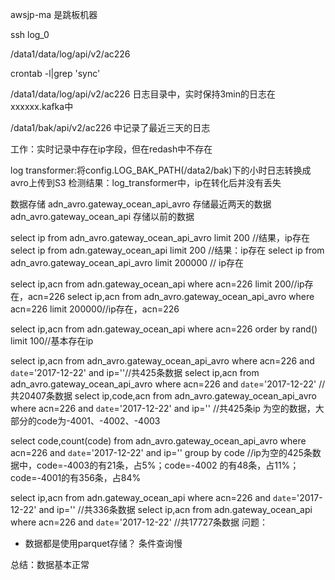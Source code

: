 awsjp-ma 是跳板机器

ssh log_0

/data1/data/log/api/v2/ac226


crontab -l|grep 'sync'

/data1/data/log/api/v2/ac226
日志目录中，实时保持3min的日志在xxxxxx.kafka中

/data1/bak/api/v2/ac226 中记录了最近三天的日志

工作：实时记录中存在ip字段，但在redash中不存在


log transformer:将config.LOG_BAK_PATH(/data2/bak)下的小时日志转换成avro上传到S3
检测结果：log_transformer中，ip在转化后并没有丢失

数据存储
adn_avro.gateway_ocean_api_avro 存储最近两天的数据
adn_avro.gateway_ocean_api   存储以前的数据

select ip from adn_avro.gateway_ocean_api_avro limit 200  //结果，ip存在
select ip from adn.gateway_ocean_api  limit 200 //结果：ip存在
select ip from adn_avro.gateway_ocean_api_avro limit 200000   // ip存在

select ip,acn from adn.gateway_ocean_api  where acn=226 limit 200//ip存在，acn=226
select ip,acn from adn_avro.gateway_ocean_api_avro  where acn=226 limit 200000//ip存在，acn=226


select ip,acn from adn.gateway_ocean_api where acn=226 order by rand() limit 100//基本存在ip


select ip,acn from adn_avro.gateway_ocean_api_avro where acn=226 and `date`='2017-12-22' and ip=''//共425条数据
select ip,acn from adn_avro.gateway_ocean_api_avro where acn=226 and `date`='2017-12-22'  //共20407条数据
select ip,code,acn from adn_avro.gateway_ocean_api_avro where acn=226 and `date`='2017-12-22' and ip='' //共425条ip
为空的数据，大部分的code为-4001、-4002、-4003


select code,count(code) from adn_avro.gateway_ocean_api_avro where acn=226 and `date`='2017-12-22' and ip='' group by code //ip为空的425条数据中，code=-4003的有21条，占5%；code=-4002 的有48条，占11%；code=-4001的有356条，占84%


select ip,acn from adn.gateway_ocean_api where acn=226 and `date`='2017-12-22' and ip='' //共336条数据
select ip,acn from adn.gateway_ocean_api where acn=226 and `date`='2017-12-22'  //共17727条数据
问题：

* 数据都是使用parquet存储？ 条件查询慢


总结：数据基本正常
